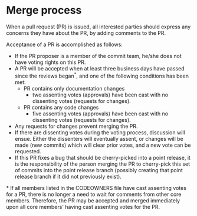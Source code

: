 # Merge process

When a pull request (PR) is issued, all interested parties should express any
concerns they have about the PR, by adding comments to the PR.

Acceptance of a PR is accomplished as follows:

- If the PR proposer is a member of the commit team, he/she does not have voting
  rights on this PR.
- A PR will be accepted when at least three business days have passed since the reviews
  began<sup>*</sup>, and one of the following conditions has been met:
  - PR contains only documentation changes
    - two assenting votes (approvals) have been cast with no dissenting votes
      (requests for changes).
  - PR contains any code changes
    - five assenting votes (approvals) have been cast with no dissenting votes
      (requests for changes).
- Any requests for changes prevent merging the PR.
- If there are dissenting votes during the voting process, discussion will ensue.
  Either the dissenters will eventually assent, or changes will be made (new commits)
  which will clear prior votes, and a new vote can be requested.
- If this PR fixes a bug that should be cherry-picked into a point release, it
  is the responsibility of the person merging the PR to cherry-pick this set of
  commits into the point release branch (possibly creating that point release
  branch if it did not previously exist).

\* If all members listed in the CODEOWNERS file have cast assenting votes for
a PR, there is no longer a need to wait for comments from other core
members. Therefore, the PR may be accepted and merged immediately upon all
core members' having cast assenting votes for the PR.
